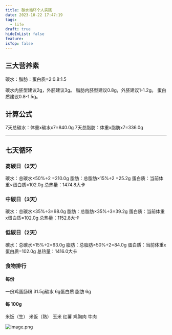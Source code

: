 ```yaml
---
title: 碳水循环个人实践
date: 2023-10-22 17:47:19
tags:
  - life
draft: true
hideInList: false
feature: 
isTop: false
---
```





## 三大营养素
碳水：脂肪：蛋白质=2:0.8:1.5

碳水内胚型建议2g，外胚建议3g。
脂肪内胚型建议0.8g，外胚建议1-1.2g。
蛋白质建议0.8-1.5g。
## 计算公式

7天总碳水：体重x碳水x7=840.0g
7天总脂肪：体重x脂肪x7=336.0g

---

## 七天循环
### 高碳日（2天）

碳水：总碳水×50%÷2 =210.0g
脂肪：总脂肪×15%÷2 =25.2g
蛋白质：当前体重×蛋白质=102.0g
总热量：1474.8大卡

### 中碳日（3天）

碳水：总碳水×35%÷3=98.0g
脂肪：总脂肪×35%÷3=39.2g
蛋白质：当前体重x蛋白质=102.0g
总热量：1152.8大卡

### 低碳日（2天）

碳水：总碳水×15%÷2=63.0g
脂肪：总脂肪×50%÷2=84.0g
蛋白质：当前体重x蛋白质=102.0g
总热量：1416.0大卡




### 食物排行
#### 每份
一份鸡蛋肠粉 31.5g碳水 6g蛋白质 脂肪 6g
#### 每 100g
米饭（生）
米饭（熟）
玉米
红薯
鸡胸肉
牛肉

![image.png](https://bestkxt.oss-cn-guangzhou.aliyuncs.com/img/202310221800671.png)

<!--more-->